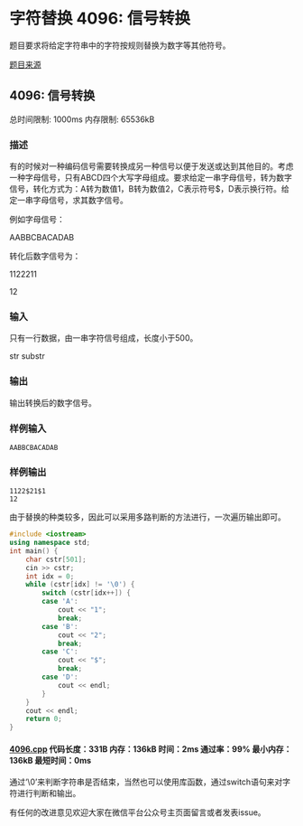 # 字符替换 4096: 信号转换

题目要求将给定字符串中的字符按规则替换为数字等其他符号。

[题目来源](http://bailian.openjudge.cn/practice/4096/)

## 4096: 信号转换

总时间限制: 1000ms    内存限制: 65536kB

### 描述

有的时候对一种编码信号需要转换成另一种信号以便于发送或达到其他目的。考虑一种字母信号，只有ABCD四个大写字母组成。要求给定一串字母信号，转为数字信号，转化方式为：A转为数值1，B转为数值2，C表示符号$，D表示换行符。给定一串字母信号，求其数字信号。

例如字母信号：

AABBCBACADAB

转化后数字信号为：

1122$21$1

12

### 输入

只有一行数据，由一串字符信号组成，长度小于500。

str substr

### 输出

输出转换后的数字信号。

### 样例输入
```
AABBCBACADAB
```
### 样例输出
```
1122$21$1
12
```
由于替换的种类较多，因此可以采用多路判断的方法进行，一次遍历输出即可。
```cpp
#include <iostream>
using namespace std;
int main() {
	char cstr[501];
	cin >> cstr;
	int idx = 0;
	while (cstr[idx] != '\0') {
		switch (cstr[idx++]) {
		case 'A':
			cout << "1";
			break;
		case 'B':
			cout << "2";
			break;
		case 'C':
			cout << "$";
			break;
		case 'D':
			cout << endl;
		}
	}
	cout << endl;
	return 0;
}
```
#### [4096.cpp](/Code/4000-4099/4096.cpp) 代码长度：331B 内存：136kB 时间：2ms 通过率：99% 最小内存：136kB  最短时间：0ms

通过‘\0’来判断字符串是否结束，当然也可以使用库函数，通过switch语句来对字符进行判断和输出。

有任何的改进意见欢迎大家在微信平台公众号主页面留言或者发表issue。
